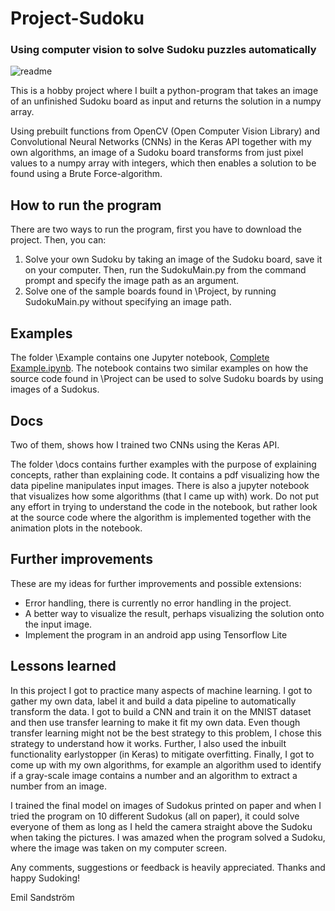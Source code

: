 # Project-Sudoku

### Using computer vision to solve Sudoku puzzles automatically

![readme](https://user-images.githubusercontent.com/38049633/63642689-5fd18600-c6c3-11e9-864c-c5125c7048ca.png)

This is a hobby project where I built a python-program that takes an image of an unfinished Sudoku board as input and returns the solution in a numpy array.

Using prebuilt functions from OpenCV (Open Computer Vision Library) and Convolutional Neural Networks (CNNs) in the Keras API together with my own algorithms, an image of a Sudoku board transforms from just pixel values to a numpy array with integers, which then enables a solution to be found using a Brute Force-algorithm.

## How to run the program
There are two ways to run the program, first you have to download the project. Then, you can:
1. Solve your own Sudoku by taking an image of the Sudoku board, save it on your computer. Then, run the SudokuMain.py from the command prompt and specify the image path as an argument.
2. Solve one of the sample boards found in \Project, by running SudokuMain.py without specifying an image path.

## Examples
The folder \Example contains one Jupyter notebook, [Complete Example.ipynb](https://github.com/EmpanS/Project-Sudoku/blob/master/Example/Complete%20Example.ipynb). The notebook contains two similar examples on how the source code found in \Project can be used to solve Sudoku boards by using images of a Sudokus.

## Docs
Two of them, shows how I trained two CNNs using the Keras API.

The folder \docs contains further examples with the purpose of explaining concepts, rather than explaining code. It contains a pdf visualizing how the data pipeline manipulates input images. There is also a jupyter notebook that visualizes how some algorithms (that I came up with) work. Do not put any effort in trying to understand the code in the notebook, but rather look at the source code where the algorithm is implemented together with the animation plots in the notebook. 

## Further improvements
These are my ideas for further improvements and possible extensions:
- Error handling, there is currently no error handling in the project.
- A better way to visualize the result, perhaps visualizing the solution onto the input image.
- Implement the program in an android app using Tensorflow Lite

## Lessons learned
In this project I got to practice many aspects of machine learning. I got to gather my own data, label it and build a data pipeline to automatically transform the data. I got to build a CNN and train it on the MNIST dataset and then use transfer learning to make it fit my own data. Even though transfer learning might not be the best strategy to this problem, I chose this strategy to understand how it works. Further, I also used the inbuilt functionality earlystopper (in Keras) to mitigate overfitting. Finally, I got to come up with my own algorithms, for example an algorithm used to identify if a gray-scale image contains a number and an algorithm to extract a number from an image.

I trained the final model on images of Sudokus printed on paper and when I tried the program on 10 different Sudokus (all on paper), it could solve everyone of them as long as I held the camera straight above the Sudoku when taking the pictures. I was amazed when the program solved a Sudoku, where the image was taken on my computer screen.

Any comments, suggestions or feedback is heavily appreciated. Thanks and happy Sudoking!

Emil Sandström
